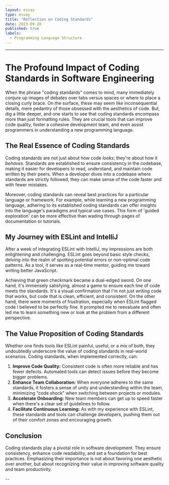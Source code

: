```yaml
---
layout: essay
type: essay
title: "Reflection on Coding Standards"
date: 2023-09-20
published: true
labels:
  - Programming Language Structure
---
```


---

# The Profound Impact of Coding Standards in Software Engineering

When the phrase "coding standards" comes to mind, many immediately conjure up images of debates over tabs versus spaces or where to place a closing curly brace. On the surface, these may seem like inconsequential details, mere pedantry of those obsessed with the aesthetics of code. But, dig a little deeper, and one starts to see that coding standards encompass more than just formatting rules. They are crucial tools that can improve code quality, foster a cohesive development team, and even assist programmers in understanding a new programming language.

## The Real Essence of Coding Standards

Coding standards are not just about how code *looks*; they're about how it *behaves*. Standards are established to ensure consistency in the codebase, making it easier for developers to read, understand, and maintain code written by their peers. When a developer dives into a codebase where standards are strictly followed, they can make sense of the code faster and with fewer mistakes.

Moreover, coding standards can reveal best practices for a particular language or framework. For example, while learning a new programming language, adhering to its established coding standards can offer insights into the language's paradigms and typical use cases. This form of 'guided exploration' can be more effective than wading through pages of documentation or tutorials.

## My Journey with ESLint and IntelliJ

After a week of integrating ESLint with IntelliJ, my impressions are both enlightening and challenging. ESLint goes beyond basic style checks, delving into the realm of spotting potential errors or non-optimal code patterns. As a tool, it serves as a real-time mentor, guiding me toward writing better JavaScript.

Achieving that green checkmark became a dual-edged sword. On one hand, it's immensely satisfying, almost a game to ensure each line of code meets the standards. It's a visual confirmation that I'm not just writing code that works, but code that is clean, efficient, and consistent. On the other hand, there were moments of frustration, especially when ESLint flagged code I believed to be perfectly fine. It prompted me to reevaluate and often led me to learn something new or look at the problem from a different perspective.

## The Value Proposition of Coding Standards

Whether one finds tools like ESLint painful, useful, or a mix of both, they undoubtedly underscore the value of coding standards in real-world scenarios. Coding standards, when implemented correctly, can:

1. **Improve Code Quality:** Consistent code is often more reliable and has fewer defects. Automated tools can detect issues before they become bigger problems.
2. **Enhance Team Collaboration:** When everyone adheres to the same standards, it fosters a sense of unity and understanding within the team, minimizing "code shock" when switching between projects or modules.
3. **Accelerate Onboarding:** New team members can get up to speed faster when there's a clear set of guidelines to follow.
4. **Facilitate Continuous Learning:** As with my experience with ESLint, these standards and tools can challenge developers, pushing them out of their comfort zones and encouraging growth.

## Conclusion

Coding standards play a pivotal role in software development. They ensure consistency, enhance code readability, and set a foundation for best practices. Emphasizing their importance is not about favoring one aesthetic over another, but about recognizing their value in improving software quality and team productivity.

--
